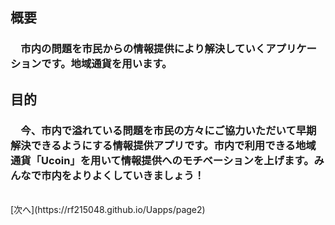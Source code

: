 ## 概要<br>
### 　市内の問題を市民からの情報提供により解決していくアプリケーションです。地域通貨を用います。<br> 
## 目的<br> 
### 　今、市内で溢れている問題を市民の方々にご協力いただいて早期解決できるようにする情報提供アプリです。市内で利用できる地域通貨「Ucoin」を用いて情報提供へのモチベーションを上げます。みんなで市内をよりよくしていきましょう！
<br>
[次へ](https://rf215048.github.io/Uapps/page2)
